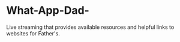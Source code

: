 # What-App-Dad-
Live streaming that provides available resources and helpful links to websites for Father's. 
